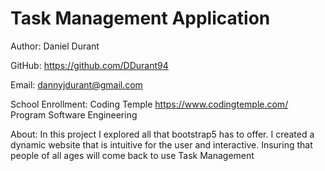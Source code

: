 # Task Management Application

Author: Daniel Durant

GitHub:
<https://github.com/DDurant94>

Email:
<dannyjdurant@gmail.com>

School Enrollment:
Coding Temple
<https://www.codingtemple.com/>
Program
Software Engineering

About:
In this project I explored all that bootstrap5 has to offer. I created a dynamic website that is intuitive for the user and interactive. Insuring that people of all ages will come back to use Task Management
